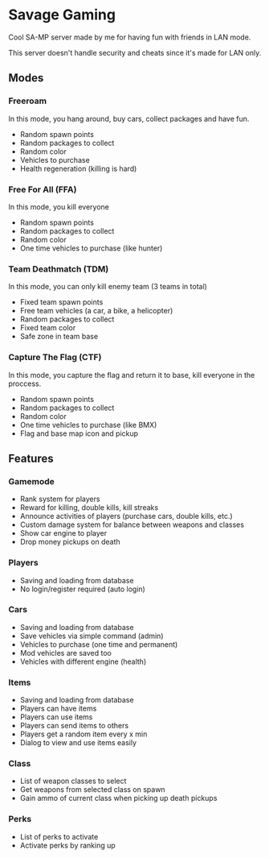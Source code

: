 # Savage Gaming

Cool SA-MP server made by me for having fun with friends in LAN mode.

This server doesn't handle security and cheats since it's made for LAN only.

## Modes

### Freeroam

In this mode, you hang around, buy cars, collect packages and have fun.

- Random spawn points
- Random packages to collect
- Random color
- Vehicles to purchase
- Health regeneration (killing is hard)

### Free For All (FFA)

In this mode, you kill everyone

- Random spawn points
- Random packages to collect
- Random color
- One time vehicles to purchase (like hunter)

### Team Deathmatch (TDM)

In this mode, you can only kill enemy team (3 teams in total)

- Fixed team spawn points
- Free team vehicles (a car, a bike, a helicopter)
- Random packages to collect
- Fixed team color
- Safe zone in team base

### Capture The Flag (CTF)

In this mode, you capture the flag and return it to base, kill everyone in the proccess.

- Random spawn points
- Random packages to collect
- Random color
- One time vehicles to purchase (like BMX)
- Flag and base map icon and pickup

## Features

### Gamemode

- Rank system for players
- Reward for killing, double kills, kill streaks
- Announce activities of players (purchase cars, double kills, etc.)
- Custom damage system for balance between weapons and classes
- Show car engine to player
- Drop money pickups on death

### Players

- Saving and loading from database
- No login/register required (auto login)

### Cars

- Saving and loading from database
- Save vehicles via simple command (admin)
- Vehicles to purchase (one time and permanent)
- Mod vehicles are saved too
- Vehicles with different engine (health)

### Items

- Saving and loading from database
- Players can have items
- Players can use items
- Players can send items to others
- Players get a random item every x min
- Dialog to view and use items easily

### Class

- List of weapon classes to select
- Get weapons from selected class on spawn
- Gain ammo of current class when picking up death pickups

### Perks

- List of perks to activate
- Activate perks by ranking up
